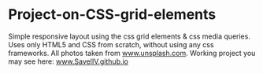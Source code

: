 # Project-on-CSS-grid-elements
Simple responsive layout using the css grid elements & css media queries. Uses only HTML5 and CSS from scratch, without using any css frameworks. All photos taken from www.unsplash.com.
Working project you may see here: www.SavelIV.github.io
